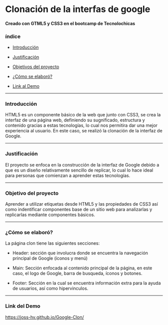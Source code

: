 # Clonación de la interfas de google  
#### Creado con GTML5 y CSS3 en el bootcamp de Tecnolochicas

### índice
* [Introducción](https://github.com/Joss-HV/Google-Clon/blob/main/README.md#introducci%C3%B3n)

* [Justificación](https://github.com/Joss-HV/Google-Clon/edit/main/README.md#justificaci%C3%B3n)

* [Objetivos del proyecto](https://github.com/Joss-HV/Google-Clon/edit/main/README.md#objetivo-del-proyecto)

* [¿Cómo se elaboró?](https://github.com/Joss-HV/Google-Clon/edit/main/README.md#c%C3%B3mo-se-elabor%C3%B3)

* [Link al Demo](https://github.com/Joss-HV/Google-Clon/edit/main/README.md#link-del-demo)

***
### Introducción
HTML5 es un componente básico de la web que junto con CSS3, se crea la interfaz de una página web, definiendo su sugnificado, estructura y contenido gracias a estas tecnologías, lo cual nos permitira dar una mejor experiencia al usuario.
En este caso, se realizó la clonación de la interfaz de Google.
***
### Justificación
El proyecto se enfoca en la construcción de la interfaz de Google debido a que es un diseño relativamente sencillo de replicar, lo cual lo hace ideal para personas que comienzan a aprender estas tecnologías. 
***
### Objetivo del proyecto
Aprender a utilizar etiquetas desde HTML5 y las propiedades de CSS3 así como indentificar componentes base de un sitio web para analizarlas y replicarlas mediante componentes básicos.
***
### ¿Cómo se elaboró?
La página clon tiene las siguientes secciones:

* Header: sección que involucra donde se encuentra la navegación principal de Google (íconos y menú)

* Main: Sección enfocada al contenido principal de la página, en este caso, el logo de Google, barra de busqueda, íconos y botones.

* Footer: Sección en la cual se encuentra información extra para la ayuda de usuarios, así como hipervinculos.
***
### Link del Demo
https://joss-hv.github.io/Google-Clon/ 
